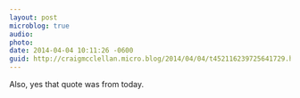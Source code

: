 ```yaml
---
layout: post
microblog: true
audio: 
photo: 
date: 2014-04-04 10:11:26 -0600
guid: http://craigmcclellan.micro.blog/2014/04/04/t452116239725641729.html
---
```

Also, yes that quote was from today.

